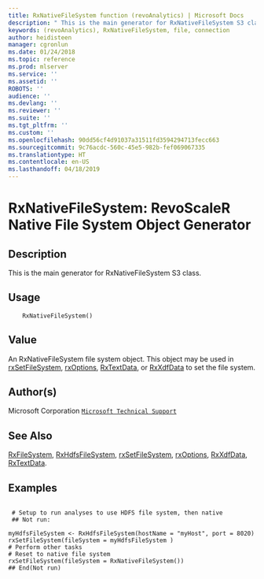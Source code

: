 ```yaml
---
title: RxNativeFileSystem function (revoAnalytics) | Microsoft Docs
description: " This is the main generator for RxNativeFileSystem S3 class. "
keywords: (revoAnalytics), RxNativeFileSystem, file, connection
author: heidisteen
manager: cgronlun
ms.date: 01/24/2018
ms.topic: reference
ms.prod: mlserver
ms.service: ''
ms.assetid: ''
ROBOTS: ''
audience: ''
ms.devlang: ''
ms.reviewer: ''
ms.suite: ''
ms.tgt_pltfrm: ''
ms.custom: ''
ms.openlocfilehash: 90dd56cf4d91037a31511fd3594294713fecc663
ms.sourcegitcommit: 9c76acdc-560c-45e5-982b-fef069067335
ms.translationtype: HT
ms.contentlocale: en-US
ms.lasthandoff: 04/18/2019
---
```

 # <a name="rxnativefilesystem-revoscaler-native-file-system-object-generator"></a>RxNativeFileSystem: RevoScaleR Native File System Object Generator 
 ## <a name="description"></a>Description

This is the main generator for RxNativeFileSystem S3 class.


 ## <a name="usage"></a>Usage

```   
    RxNativeFileSystem()

```


 ## <a name="value"></a>Value

An RxNativeFileSystem file system object. This object may be used in [rxSetFileSystem](rxSetFileSystem.md), [rxOptions](rxOptions.md), [RxTextData](RxTextData.md), or [RxXdfData](RxXdfData.md) to set the file system.

 ## <a name="authors"></a>Author(s)
 Microsoft Corporation [`Microsoft Technical Support`](https://go.microsoft.com/fwlink/?LinkID=698556&clcid=0x409)


 ## <a name="see-also"></a>See Also

[RxFileSystem](RxFileSystem.md), [RxHdfsFileSystem](RxHdfsFileSystem.md), [rxSetFileSystem](rxSetFileSystem.md), [rxOptions](rxOptions.md), [RxXdfData](RxXdfData.md), [RxTextData](RxTextData.md).

 ## <a name="examples"></a>Examples

 ```

  # Setup to run analyses to use HDFS file system, then native
  ## Not run:

myHdfsFileSystem <- RxHdfsFileSystem(hostName = "myHost", port = 8020)
rxSetFileSystem(fileSystem = myHdfsFileSystem )
# Perform other tasks
# Reset to native file system
rxSetFileSystem(fileSystem = RxNativeFileSystem())
 ## End(Not run) 
```



